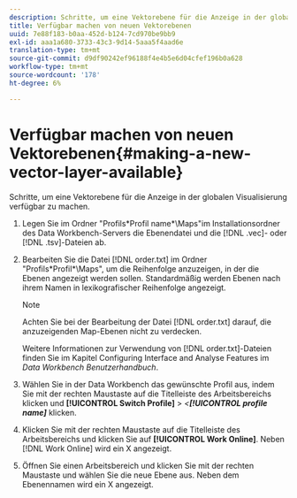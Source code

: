 ```yaml
---
description: Schritte, um eine Vektorebene für die Anzeige in der globalen Visualisierung verfügbar zu machen.
title: Verfügbar machen von neuen Vektorebenen
uuid: 7e88f183-b0aa-452d-b124-7cd970be9bb9
exl-id: aaa1a680-3733-43c3-9d14-5aaa5f4aad6e
translation-type: tm+mt
source-git-commit: d9df90242ef96188f4e4b5e6d04cfef196b0a628
workflow-type: tm+mt
source-wordcount: '178'
ht-degree: 6%

---
```


# Verfügbar machen von neuen Vektorebenen{#making-a-new-vector-layer-available}

Schritte, um eine Vektorebene für die Anzeige in der globalen Visualisierung verfügbar zu machen.

1. Legen Sie im Ordner &quot;Profils\*Profil name*\Maps&quot;im Installationsordner des Data Workbench-Servers die Ebenendatei und die [!DNL .vec]- oder [!DNL .tsv]-Dateien ab.
1. Bearbeiten Sie die Datei [!DNL order.txt] im Ordner &quot;Profils\*Profil*\Maps&quot;, um die Reihenfolge anzuzeigen, in der die Ebenen angezeigt werden sollen. Standardmäßig werden Ebenen nach ihrem Namen in lexikografischer Reihenfolge angezeigt.

   >[!NOTE]
   >
   >Achten Sie bei der Bearbeitung der Datei [!DNL order.txt] darauf, die anzuzeigenden Map-Ebenen nicht zu verdecken.

   Weitere Informationen zur Verwendung von [!DNL order.txt]-Dateien finden Sie im Kapitel Configuring Interface and Analyse Features im *Data Workbench Benutzerhandbuch*.

1. Wählen Sie in der Data Workbench das gewünschte Profil aus, indem Sie mit der rechten Maustaste auf die Titelleiste des Arbeitsbereichs klicken und **[!UICONTROL Switch Profile]** > *&lt;**[!UICONTROL profile name]*** klicken.
1. Klicken Sie mit der rechten Maustaste auf die Titelleiste des Arbeitsbereichs und klicken Sie auf **[!UICONTROL Work Online]**. Neben [!DNL Work Online] wird ein X angezeigt.
1. Öffnen Sie einen Arbeitsbereich und klicken Sie mit der rechten Maustaste und wählen Sie die neue Ebene aus. Neben dem Ebenennamen wird ein X angezeigt.
